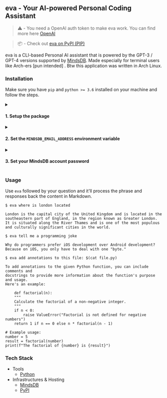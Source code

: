 ## eva - Your AI-powered Personal Coding Assistant

> :warning: - You need a OpenAI auth token to make eva work. You can find more here [OpenAI](https://openai.com/pricing)

> :package: - Check out <a href="https://pypi.org/project/eva-pa">eva on PyPI (PIP) </a>

eva is a CLI-based Personal AI assistant that is powered by the GPT-3 / GPT-4 versions supported by [MindsDB](https://mindsdb.com).
Made especially for terminal users like Arch-ers [pun intended] . Btw this application was written in Arch Linux.

### Installation

Make sure you have `pip` and `python >= 3.6` installed on your machine and follow the steps.

<details>
    <summary><h4>1. Setup the package</h4></summary>

##### Option A - Download from PyPI archive

```sh
pip install -U eva-pa
```

##### Option B - Download from GitHub archive

```sh
pip install git+https://github.com/harshitshukla28/eva
```

> :warning:: Eva is/ POSIX-friendly. For it to properly work on Windows please run Eva through a Wsl instance.

</details>

<details>
  <summary><h4>2. Set the <code>MINDSDB_EMAIL_ADDRESS</code> environment variable</h4></summary>

Once you got the package installed on your system, it's time to add the `MINDSDB_EMAIL_ADDRESS` environment variable. Create an account on [mindsdb.com](https://mindsdb.com/), train your GPT model and replace your email with `<EMAIL>` in the following options.

##### > If you use the default bash shell

```sh
echo "export MINDSDB_EMAIL_ADDRESS=<EMAIL>" >> ~/.bashrc
```

##### > If you use ZSH

```sh
echo "export MINDSDB_EMAIL_ADDRESS=<EMAIL>" >> ~/.zshrc
```

> :bulb:: Read the article for more information about training your MindsDB model.

</details>

<details>
  <summary><h4>3. Set your MindsDB account password</h4></summary>

Now, it's time to set your account's password. Simply run `eva` with the `--auth` option and enter your MindsDB account password.

```sh
eva --auth
```

You're all set to go. :)

</details>

### Usage

Use `eva` followed by your question and it'll process the phrase and responses back the content in Markdown.

```
$ eva where is london located

London is the capital city of the United Kingdom and is located in the southeastern part of England, in the region known as Greater London.
It is situated along the River Thames and is one of the most populous and culturally significant cities in the world.
```

```
$ eva tell me a programming joke

Why do programmers prefer iOS development over Android development?
Because on iOS, you only have to deal with one "byte."
```

```
$ eva add annotations to this file: $(cat file.py)

To add annotations to the given Python function, you can include comments and
docstrings to provide more information about the function's purpose and usage.
Here's an example:

    def factorial(n):
    """
    Calculate the factorial of a non-negative integer.
    """
    if n < 0:
        raise ValueError("Factorial is not defined for negative numbers")
    return 1 if n == 0 else n * factorial(n - 1)

# Example usage:
number = 5
result = factorial(number)
print(f"The factorial of {number} is {result}")

```

### Tech Stack

-   Tools
    -   [Python](https://python.org)
-   Infrastructures & Hosting
    -   [MindsDB](https://mindsdb.com)
    -   [PyPI](https://pypi.org)